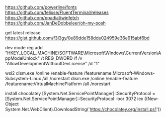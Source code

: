 https://github.com/powerline/fonts
https://github.com/felixse/FluentTerminal/releases
https://github.com/ppadial/winfetch
https://github.com/JanDeDobbeleer/oh-my-posh

get latest release
https://gist.github.com/f3l3gy/0e89dde158dde024959e36e915abf6bd

dev mode
reg add "HKEY_LOCAL_MACHINE\SOFTWARE\Microsoft\Windows\CurrentVersion\AppModelUnlock" /t REG_DWORD /f /v "AllowDevelopmentWithoutDevLicense" /d "1"

wsl2
dism.exe /online /enable-feature /featurename:Microsoft-Windows-Subsystem-Linux /all /norestart
dism.exe /online /enable-feature /featurename:VirtualMachinePlatform /all /norestart

install chocolatey
[System.Net.ServicePointManager]::SecurityProtocol = [System.Net.ServicePointManager]::SecurityProtocol -bor 3072
iex ((New-Object System.Net.WebClient).DownloadString('https://chocolatey.org/install.ps1'))
